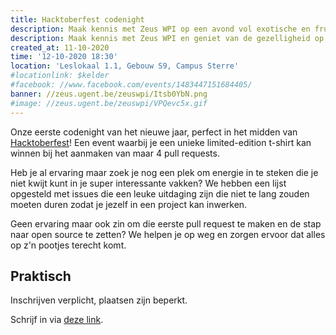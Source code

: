 ```yaml
---
title: Hacktoberfest codenight
description: Maak kennis met Zeus WPI op een avond vol exotische en frustrerende programmeertalen
description: Maak kennis met Zeus WPI en geniet van de gezelligheid op onze eerste codenight van het nieuwe academiejaar.
created_at: 11-10-2020
time: '12-10-2020 18:30'
location: 'Leslokaal 1.1, Gebouw S9, Campus Sterre'
#locationlink: $kelder
#facebook: //www.facebook.com/events/1483447151684405/
banner: //zeus.ugent.be/zeuswpi/Itsb0YbN.png
#image: //zeus.ugent.be/zeuswpi/VPQevc5x.gif
---
```



Onze eerste codenight van het nieuwe jaar, perfect in het midden van [Hacktoberfest][hacktob]! Een event waarbij je een unieke limited-edition t-shirt kan winnen bij het aanmaken van maar 4 pull requests.

Heb je al ervaring maar zoek je nog een plek om energie in te steken die je niet kwijt kunt in je super interessante vakken? We hebben een lijst opgesteld met issues die een leuke uitdaging zijn die niet te lang zouden moeten duren zodat je jezelf in een project kan inwerken.

Geen ervaring maar ook zin om die eerste pull request te maken en de stap naar open source te zetten? We helpen je op weg en zorgen ervoor dat alles op z'n pootjes terecht komt.


## Praktisch

Inschrijven verplicht, plaatsen zijn beperkt.

Schrijf in via [deze link](gandalf).

[hacktob]: https://hacktoberfest.digitalocean.com/
[gandalf]: https://event.fkgent.be/events/305

